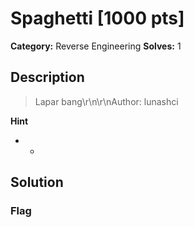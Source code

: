 # Spaghetti [1000 pts]

**Category:** Reverse Engineering
**Solves:** 1

## Description
>Lapar bang\r\n\r\nAuthor: lunashci

**Hint**
* -

## Solution

### Flag

